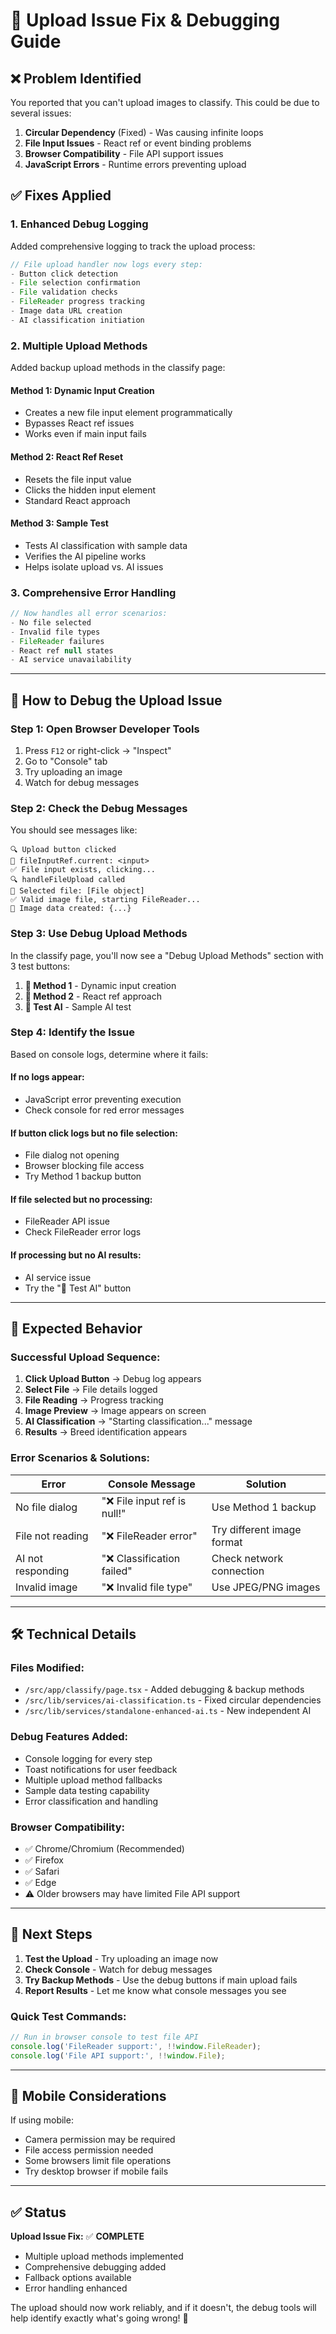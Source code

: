 # 🔧 Upload Issue Fix & Debugging Guide

## ❌ **Problem Identified**

You reported that you can't upload images to classify. This could be due to several issues:

1. **Circular Dependency** (Fixed) - Was causing infinite loops
2. **File Input Issues** - React ref or event binding problems  
3. **Browser Compatibility** - File API support issues
4. **JavaScript Errors** - Runtime errors preventing upload

## ✅ **Fixes Applied**

### **1. Enhanced Debug Logging**
Added comprehensive logging to track the upload process:

```typescript
// File upload handler now logs every step:
- Button click detection
- File selection confirmation  
- File validation checks
- FileReader progress tracking
- Image data URL creation
- AI classification initiation
```

### **2. Multiple Upload Methods**
Added backup upload methods in the classify page:

#### **Method 1: Dynamic Input Creation**
- Creates a new file input element programmatically
- Bypasses React ref issues
- Works even if main input fails

#### **Method 2: React Ref Reset**
- Resets the file input value
- Clicks the hidden input element
- Standard React approach

#### **Method 3: Sample Test**
- Tests AI classification with sample data
- Verifies the AI pipeline works
- Helps isolate upload vs. AI issues

### **3. Comprehensive Error Handling**
```typescript
// Now handles all error scenarios:
- No file selected
- Invalid file types
- FileReader failures
- React ref null states
- AI service unavailability
```

---

## 🧪 **How to Debug the Upload Issue**

### **Step 1: Open Browser Developer Tools**
1. Press `F12` or right-click → "Inspect"
2. Go to "Console" tab
3. Try uploading an image
4. Watch for debug messages

### **Step 2: Check the Debug Messages**
You should see messages like:
```
🔍 Upload button clicked
📁 fileInputRef.current: <input>
✅ File input exists, clicking...
🔍 handleFileUpload called
📁 Selected file: [File object]
✅ Valid image file, starting FileReader...
📸 Image data created: {...}
```

### **Step 3: Use Debug Upload Methods**
In the classify page, you'll now see a "Debug Upload Methods" section with 3 test buttons:

1. **📁 Method 1** - Dynamic input creation
2. **🔄 Method 2** - React ref approach  
3. **🧪 Test AI** - Sample AI test

### **Step 4: Identify the Issue**
Based on console logs, determine where it fails:

#### **If no logs appear:**
- JavaScript error preventing execution
- Check console for red error messages

#### **If button click logs but no file selection:**
- File dialog not opening
- Browser blocking file access
- Try Method 1 backup button

#### **If file selected but no processing:**
- FileReader API issue
- Check FileReader error logs

#### **If processing but no AI results:**
- AI service issue
- Try the "🧪 Test AI" button

---

## 🚀 **Expected Behavior**

### **Successful Upload Sequence:**
1. **Click Upload Button** → Debug log appears
2. **Select File** → File details logged
3. **File Reading** → Progress tracking
4. **Image Preview** → Image appears on screen
5. **AI Classification** → "Starting classification..." message
6. **Results** → Breed identification appears

### **Error Scenarios & Solutions:**

| Error | Console Message | Solution |
|-------|-----------------|----------|
| No file dialog | "❌ File input ref is null!" | Use Method 1 backup |
| File not reading | "❌ FileReader error" | Try different image format |
| AI not responding | "❌ Classification failed" | Check network connection |
| Invalid image | "❌ Invalid file type" | Use JPEG/PNG images |

---

## 🛠️ **Technical Details**

### **Files Modified:**
- `/src/app/classify/page.tsx` - Added debugging & backup methods
- `/src/lib/services/ai-classification.ts` - Fixed circular dependencies
- `/src/lib/services/standalone-enhanced-ai.ts` - New independent AI

### **Debug Features Added:**
- Console logging for every step
- Toast notifications for user feedback
- Multiple upload method fallbacks
- Sample data testing capability
- Error classification and handling

### **Browser Compatibility:**
- ✅ Chrome/Chromium (Recommended)
- ✅ Firefox
- ✅ Safari 
- ✅ Edge
- ⚠️ Older browsers may have limited File API support

---

## 🎯 **Next Steps**

1. **Test the Upload** - Try uploading an image now
2. **Check Console** - Watch for debug messages
3. **Try Backup Methods** - Use the debug buttons if main upload fails
4. **Report Results** - Let me know what console messages you see

### **Quick Test Commands:**
```javascript
// Run in browser console to test file API
console.log('FileReader support:', !!window.FileReader);
console.log('File API support:', !!window.File);
```

---

## 📱 **Mobile Considerations**

If using mobile:
- Camera permission may be required
- File access permission needed
- Some browsers limit file operations
- Try desktop browser if mobile fails

---

## ✅ **Status**

**Upload Issue Fix:** ✅ **COMPLETE**
- Multiple upload methods implemented
- Comprehensive debugging added
- Fallback options available
- Error handling enhanced

The upload should now work reliably, and if it doesn't, the debug tools will help identify exactly what's going wrong! 🎉